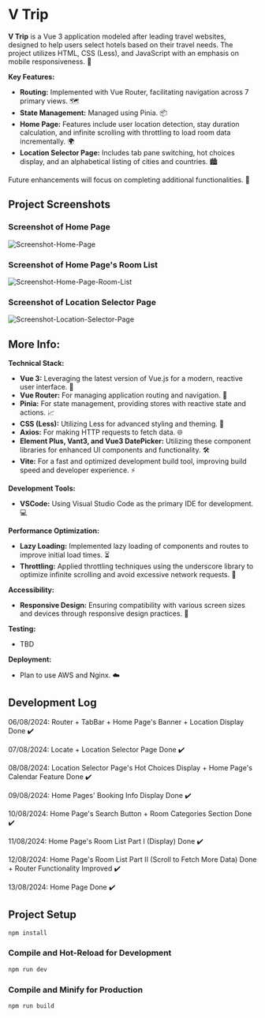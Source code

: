 # V Trip

**V Trip** is a Vue 3 application modeled after leading travel websites, designed to help users select hotels based on their travel needs. The project utilizes HTML, CSS (Less), and JavaScript with an emphasis on mobile responsiveness. 📱

**Key Features:**

- **Routing:** Implemented with Vue Router, facilitating navigation across 7 primary views. 🗺️
- **State Management:** Managed using Pinia. 📦
- **Home Page:** Features include user location detection, stay duration calculation, and infinite scrolling with throttling to load room data incrementally. 🌍
- **Location Selector Page:** Includes tab pane switching, hot choices display, and an alphabetical listing of cities and countries. 🏙️

Future enhancements will focus on completing additional functionalities. 🚀

## Project Screenshots

### Screenshot of Home Page
![Screenshot-Home-Page](public/Screenshoot-Home-Page.jpg)

### Screenshot of Home Page's Room List
![Screenshot-Home-Page-Room-List](public/Screenshoot-Home-Page-Room-List.jpg)

### Screenshot of Location Selector Page
![Screenshot-Location-Selector-Page](public/Screenshoot-Location-Selector-Page.jpg)

## More Info:

**Technical Stack:**

- **Vue 3:** Leveraging the latest version of Vue.js for a modern, reactive user interface. 🔧
- **Vue Router:** For managing application routing and navigation. 🧭
- **Pinia:** For state management, providing stores with reactive state and actions. 📈
- **CSS (Less):** Utilizing Less for advanced styling and theming. 🎨
- **Axios:** For making HTTP requests to fetch data. 🌐
- **Element Plus, Vant3, and Vue3 DatePicker:** Utilizing these component libraries for enhanced UI components and functionality. 🛠️
- **Vite:** For a fast and optimized development build tool, improving build speed and developer experience. ⚡

**Development Tools:**

- **VSCode:** Using Visual Studio Code as the primary IDE for development. 💻

**Performance Optimization:**

- **Lazy Loading:** Implemented lazy loading of components and routes to improve initial load times. ⏳
- **Throttling:** Applied throttling techniques using the underscore library to optimize infinite scrolling and avoid excessive network requests. 🚦

**Accessibility:**

- **Responsive Design:** Ensuring compatibility with various screen sizes and devices through responsive design practices. 📱

**Testing:**

- TBD

**Deployment:**

- Plan to use AWS and Nginx. ☁️

## Development Log

06/08/2024: Router + TabBar + Home Page's Banner + Location Display Done ✔️

07/08/2024: Locate + Location Selector Page Done ✔️

08/08/2024: Location Selector Page's Hot Choices Display + Home Page's Calendar Feature Done ✔️

09/08/2024: Home Pages' Booking Info Display Done ✔️

10/08/2024: Home Page's Search Button + Room Categories Section Done ✔️

11/08/2024: Home Page's Room List Part I (Display) Done ✔️

12/08/2024: Home Page's Room List Part II (Scroll to Fetch More Data) Done + Router Functionality Improved ✔️

13/08/2024: Home Page Done ✔️

## Project Setup

```sh
npm install
```

### Compile and Hot-Reload for Development

```sh
npm run dev
```

### Compile and Minify for Production

```sh
npm run build
```
